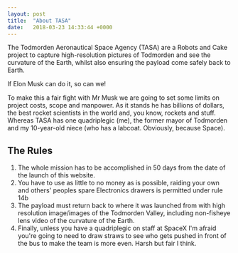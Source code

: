 ```yaml
---
layout: post
title:  "About TASA"
date:   2018-03-23 14:33:44 +0000
---
```


The Todmorden Aeronautical Space Agency (TASA) are a Robots and Cake project to capture high-resolution pictures of Todmorden and see the curvature of the Earth, whilst also ensuring the payload come safely back to Earth.

If Elon Musk can do it, so can we!

To make this a fair fight with Mr Musk we are going to set some limits on project costs, scope and manpower.  As it stands he has billions of dollars, the best rocket scientists in the world and, you know, rockets and stuff.  Whereas TASA has one quadriplegic (me), the former mayor of Todmorden and my 10-year-old niece (who has a labcoat.  Obviously, because Space).

## The Rules ##

1. The whole mission has to be accomplished in 50 days from the date of the launch of this website.
2. You have to use as little to no money as is possible, raiding your own and others' peoples spare Electronics drawers is permitted under rule 14b
3. The payload must return back to where it was launched from with high resolution image/images of the Todmorden Valley, including non-fisheye lens video of the curvature of the Earth.
4. Finally, unless you have a quadriplegic on staff at SpaceX I'm afraid you're going to need to draw straws to see who gets pushed in front of the bus to make the team is more even.  Harsh but fair I think.